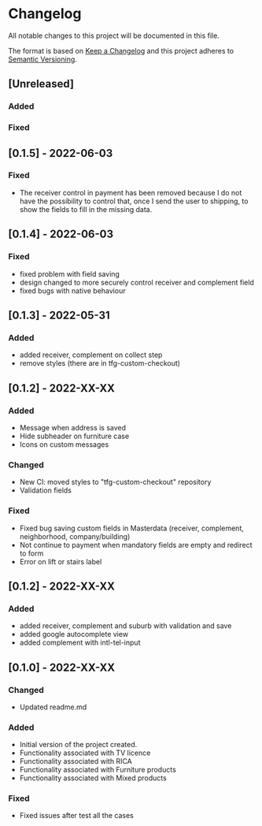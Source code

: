 # Changelog

All notable changes to this project will be documented in this file.

The format is based on [Keep a Changelog](http://keepachangelog.com/en/1.0.0/)
and this project adheres to [Semantic Versioning](http://semver.org/spec/v2.0.0.html).

## [Unreleased]
### Added
### Fixed

## [0.1.5] - 2022-06-03
### Fixed
- The receiver control in payment has been removed because I do not have the possibility to control that,
  once I send the user to shipping, to show the fields to fill in the missing data.

## [0.1.4] - 2022-06-03
### Fixed
- fixed problem with field saving
- design changed to more securely control receiver and complement field
- fixed bugs with native behaviour

## [0.1.3] - 2022-05-31
### Added
- added receiver, complement on collect step
- remove styles (there are in tfg-custom-checkout)

## [0.1.2] - 2022-XX-XX
### Added
- Message when address is saved
- Hide subheader on furniture case
- Icons on custom messages

### Changed
- New CI: moved styles to "tfg-custom-checkout" repository
- Validation fields

### Fixed
- Fixed bug saving custom fields in Masterdata (receiver, complement, neighborhood, company/building)
- Not continue to payment when mandatory fields are empty and redirect to form
- Error on lift or stairs label

## [0.1.2] - 2022-XX-XX

### Added

- added receiver, complement and suburb with validation and save
- added google autocomplete view
- added complement with intl-tel-input

## [0.1.0] - 2022-XX-XX

### Changed

- Updated readme.md

### Added

- Initial version of the project created.
- Functionality associated with TV licence
- Functionality associated with RICA
- Functionality associated with Furniture products
- Functionality associated with Mixed products

### Fixed

- Fixed issues after test all the cases
